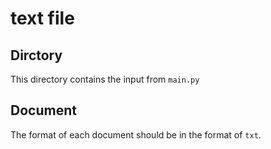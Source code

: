 # text file 

## Dirctory 
This directory contains the input from `main.py`

## Document
The format of each document should be in the format of `txt`.